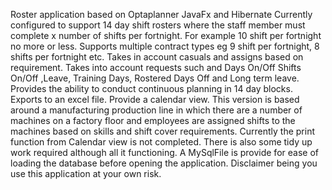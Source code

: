 Roster application based on Optaplanner JavaFx and Hibernate Currently configured to support 14 day shift rosters where the staff member must complete x number of shifts per fortnight. For example 10 shift per fortnight no more or less. Supports multiple contract types eg 9 shift per fortnight, 8 shifts per fortnight etc. Takes in account casuals and assigns based on requirement. Takes into account requests such and Days On/Off Shifts On/Off ,Leave, Training Days, Rostered Days Off and Long term leave. Provides the ability to conduct continuous planning in 14 day blocks. Exports to an excel file. Provide a calendar view. This version is based around a manufacturing production line in which there are a number of machines on a factory floor and employees are assigned shifts to the machines based on skills and shift cover requirements.
Currently the print function from Calendar view is not completed. There is also some tidy up work required although all it functioning. A MySqlFile is provide for ease of loading the database before opening the application.
Disclaimer being you use this application at your own risk. 